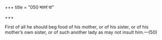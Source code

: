 +++
title = "050 मातरं वा"

+++

First of all he should beg food of his mother, or of his sister, or of his mother’s own sister, or of such another lady as may not insult him.—(50)